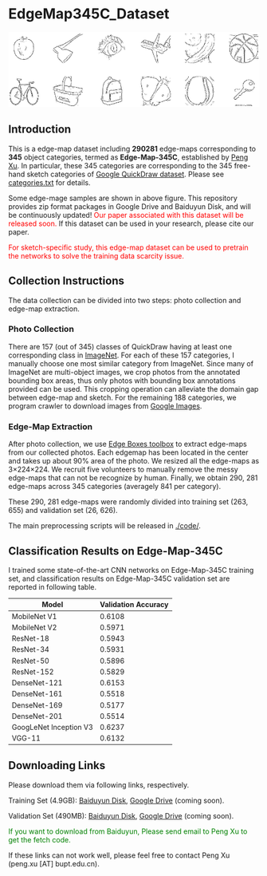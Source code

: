 # EdgeMap345C_Dataset

![examples](https://github.com/PengBoXiangShang/EdgeMap345C_Dataset/blob/master/illustrations/edges.png)

## Introduction
This is a edge-map dataset including **290281** edge-maps
corresponding to **345** object categories, termed as **Edge-Map-345C**, established by [Peng Xu](www.pengxu.net). In particular, these 345 categories are corresponding to the 345 free-hand sketch categories of [Google QuickDraw dataset](https://github.com/googlecreativelab/quickdraw-dataset). Please see [categories.txt](https://github.com/PengBoXiangShang/EdgeMap345C_Dataset/blob/master/categories.txt) for details.

Some edge-mage samples are shown in above figure. This repository provides zip format packages in Google Drive and Baiduyun Disk, and will be continuously updated! <font color=red>Our paper associated with this dataset will be released soon.</font> If this dataset can be used in your research, please cite our paper.

<font color="red">For sketch-specific study, this edge-map dataset can be used to pretrain the networks to solve the training data scarcity issue.</font>

## Collection Instructions
The data collection can be divided into two steps: photo collection and edge-map extraction.
### Photo Collection
There are 157 (out of 345) classes of QuickDraw having at least one corresponding class in [ImageNet](http://image-net.org/challenges/LSVRC/2012/). For each of these 157 categories, I manually choose one most similar category from ImageNet. Since many of ImageNet are multi-object images, we crop photos from the annotated bounding box areas, thus only photos with bounding box annotations provided can be used. This cropping operation can alleviate the domain gap between edge-map and sketch. For the remaining 188 categories, we program crawler to download images from [Google Images](https://images.google.com).
### Edge-Map Extraction
After photo collection, we use [Edge Boxes toolbox](https://github.com/pdollar/edges) to extract edge-maps from our collected photos. Each edgemap has been located in the center and takes up about 90% area of the photo. We resized all the edge-maps as 3×224×224. We recruit five volunteers to manually remove the messy edge-maps that can not be recognize by human. Finally, we obtain 290, 281 edge-maps across 345 categories (averagely 841 per category).

These 290, 281 edge-maps were randomly divided into training set (263, 655) and validation set (26, 626).

The main preprocessing scripts will be released in [./code/](https://github.com/PengBoXiangShang/EdgeMap345C_Dataset/tree/master/code).

## Classification Results on Edge-Map-345C
I trained some state-of-the-art CNN
networks on Edge-Map-345C training set, and classification results on Edge-Map-345C validation set are reported in following table.

|Model | Validation Accuracy|
|-----|-----|
|MobileNet V1 | 0.6108|
|MobileNet V2 | 0.5971|
|ResNet-18 | 0.5943|
|ResNet-34 | 0.5931|
|ResNet-50 | 0.5896|
|ResNet-152 | 0.5829|
|DenseNet-121 | 0.6153|
|DenseNet-161 | 0.5518|
|DenseNet-169 | 0.5177|
|DenseNet-201 | 0.5514|
|GoogLeNet Inception V3 | 0.6237|
|VGG-11 | 0.6132|

## Downloading Links
Please download them via following links, respectively.

Training Set (4.9GB): [Baiduyun Disk](), [Google Drive]() (coming soon).

Validation Set (490MB): [Baiduyun Disk](https://pan.baidu.com/s/1MNb0oTrFkcnw-GD3O2Ys1Q：), [Google Drive]() (coming soon).

<font color=green>If you want to download from Baiduyun, Please send email to Peng Xu to get the fetch code.</font>

If these links can not work well, please feel free to contact Peng Xu (peng.xu [AT] bupt.edu.cn).



